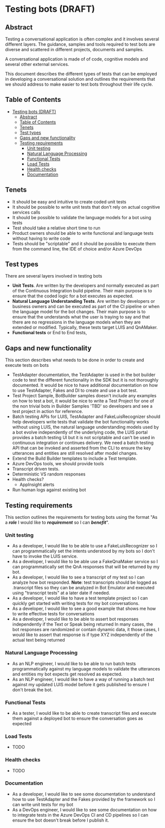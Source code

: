 # Testing bots (DRAFT)

## Abstract

Testing a conversational application is often complex and it involves several different layers. The guidance, samples and tools required to test bots are diverse and scattered in different projects, documents and samples.  

A conversational application is made of of code, cognitive models and several other external services.

This document describes the different types of tests that can be employed in developing a conversational solution and outlines the requirements that we should address to make easier to test bots throughout their life cycle.

## Table of Contents

<!-- TOC -->

- [Testing bots (DRAFT)](#testing-bots-draft)
  - [Abstract](#abstract)
  - [Table of Contents](#table-of-contents)
  - [Tenets](#tenets)
  - [Test types](#test-types)
  - [Gaps and new functionality](#gaps-and-new-functionality)
  - [Testing requirements](#testing-requirements)
    - [Unit testing](#unit-testing)
    - [Natural Language Processing](#natural-language-processing)
    - [Functional Tests](#functional-tests)
    - [Load Tests](#load-tests)
    - [Health checks](#health-checks)
    - [Documentation](#documentation)

<!-- /TOC -->

## Tenets

- It should be easy and intuitive to create coded unit tests
- It should be possible to write unit tests that don't rely on actual cognitive services calls
- It should be possible to validate the language models for a bot using tests
- Test should take a relative short time to run
- Product owners should be able to write functional and language tests without having to write code
- Tests should be "scriptable" and it should be possible to execute them from the command line, the IDE of choice and/or Azure DevOps

## Test types

There are several layers involved in testing bots

- **Unit Tests**. Are written by the developers and normally executed as part of the Continuous Integration build pipeline. Their main purpose is to ensure that the coded logic for a bot executes as expected.
- **Natural Language Understanding Tests**. Are written by developers or business owners and can be executed as part of the CI pipeline or when the language model for the bot changes. Their main purpose is to ensure that the understands what the user is traying to say and that there are no regressions in the language models when they are extended or modified. Typically, these tests target LUIS and QnAMaker.
- **Functional tests** or End to End tests,

## Gaps and new functionality

This section describes what needs to be done in order to create and execute tests on bots

- TestAdapter documentation, the TestAdapter is used in the bot builder code to test the different functionality in the SDK but it is not thoroughly documented. It would be nice to have additional documentation on how to use TestAdapter, Fakes and DI to create and use a bot test.
- Test Project Sample, BotBuilder samples doesn't include any examples on how to test a bot, it would be nice to write a Test Project for one of the non trivial bots in Builder Samples 'TBD' so developers and see a test project in action for reference.
- Batch testing APIs for LUIS, TestAdapter and FakeLuisRecognizer should help developers write tests that validate the bot functionality works without using LUIS, the natural language understanding models used by a bot evolve independently of the underlying code, the LUIS portal provides a batch testing UI but it is not scriptable and can't be used in continuous integration or continues delivery. We need a batch testing API that can be invoked and asserted from the CLI to ensure the key utterances and entities are still resolved after model changes.
- Extend the Build Builder templates to include a Test template.
- Azure DevOps tools, we should provide tools 
- Transcript driven tests. 
- Deterministic VS random responses
- Health checks?
  - AppInsight alerts
- Run human logs against existing bot

## Testing requirements

This section outlines the requirements for testing bots using the format "As a ***role*** I would like to ***requirement*** so I can ***benefit***".

### Unit testing

- As a developer, I would like to be able to use a FakeLuisRecognizer so I can programmatically set the intents understood by my bots so I don't have to invoke the LUIS service.
- As a developer, I would like to be able use a FakeQnaMaker service so I can programmatically set the QnA responses that will be returned by my bot.
- As a developer, I would like to see a transcript of my test so I can analyze how bot responded.
    **Note**: test transcripts should be logged as .transcript files so they can be analyzed in Bot Emulator and executed using "transcript tests" at a later date if needed.
- As a developer, I would like to have a test template project so I can quickly get started with writing tests for my bot conversations.
- As a developer, I would like to see a good example that shows me how to write effective tests for conversations
- As a developer, I would like to be able to assert bot responses independently if the Text or Speak being returned
    In many cases, the bot responses are randomized or contain dynamic data, it those cases, I would like to assert that response is if type XYZ independently of the actual text being returned

### Natural Language Processing

- As an NLP engineer, I would like to be able to run batch tests programmatically against my language models to validate the utterances and entities my bot expects get resolved as expected.
- As an NLP engineer, I would like to have a way of running a batch test against my updated LUIS model before it gets published to ensure I don't break the bot.

### Functional Tests

- As a tester, I would like to be able to create transcript files and execute them against a deployed bot to ensure the conversation goes as expected

### Load Tests

- TODO

### Health checks

- TODO

### Documentation

- As a developer, I would like to see some documentation to understand how to use TestAdapter and the Fakes provided by the framework so I can write unit tests for my bot
- As a DevOps engineer, I would like to see some documentation on how to integrate tests in the Azure DevOps CI and CD pipelines so I can ensure the bot doesn't break before I publish it.